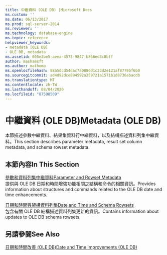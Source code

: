 ```yaml
---
title: 中繼資料 (OLE DB) |Microsoft Docs
ms.custom: ''
ms.date: 06/13/2017
ms.prod: sql-server-2014
ms.reviewer: ''
ms.technology: database-engine
ms.topic: reference
helpviewer_keywords:
- metadata [OLE DB]
- OLE DB, metadata
ms.assetid: 605e3be5-aeea-4573-9847-b866ed3c8bff
author: mashamsft
ms.author: mathoma
ms.openlocfilehash: 88a5dcd54dac7a0886d1c33d2e121af8779bf6b0
ms.sourcegitcommit: ad4d92dce894592a259721a1571b1d8736abacdb
ms.translationtype: MT
ms.contentlocale: zh-TW
ms.lasthandoff: 08/04/2020
ms.locfileid: "87598509"
---
```

# <a name="metadata-ole-db"></a><span data-ttu-id="363bb-102">中繼資料 (OLE DB)</span><span class="sxs-lookup"><span data-stu-id="363bb-102">Metadata (OLE DB)</span></span>
  <span data-ttu-id="363bb-103">本節描述參數中繼資料、結果集資料行中繼資料，以及結構描述資料列集中繼資料。</span><span class="sxs-lookup"><span data-stu-id="363bb-103">This section describes parameter metadata, result set column metadata, and schema rowset metadata.</span></span>  
  
## <a name="in-this-section"></a><span data-ttu-id="363bb-104">本節內容</span><span class="sxs-lookup"><span data-stu-id="363bb-104">In This Section</span></span>  
 [<span data-ttu-id="363bb-105">參數和資料列集中繼資料</span><span class="sxs-lookup"><span data-stu-id="363bb-105">Parameter and Rowset Metadata</span></span>](../../relational-databases/native-client-ole-db-date-time/metadata-parameter-and-rowset.md)  
 <span data-ttu-id="363bb-106">提供與 OLE DB 日期和時間增強功能相關之結構和命令的相關資訊。</span><span class="sxs-lookup"><span data-stu-id="363bb-106">Provides information about structures and commands related to the OLE DB date and time enhancements.</span></span>  
  
 [<span data-ttu-id="363bb-107">日期和時間與架構資料列集</span><span class="sxs-lookup"><span data-stu-id="363bb-107">Date and Time and Schema Rowsets</span></span>](../../relational-databases/native-client-ole-db-date-time/metadata-date-and-time-and-schema-rowsets.md)  
 <span data-ttu-id="363bb-108">包含有關 OLE DB 結構描述資料列集更新的資訊。</span><span class="sxs-lookup"><span data-stu-id="363bb-108">Contains information about updates to OLE DB schema rowsets.</span></span>  
  
## <a name="see-also"></a><span data-ttu-id="363bb-109">另請參閱</span><span class="sxs-lookup"><span data-stu-id="363bb-109">See Also</span></span>  
 [<span data-ttu-id="363bb-110">日期和時間改善 &#40;OLE DB&#41;</span><span class="sxs-lookup"><span data-stu-id="363bb-110">Date and Time Improvements &#40;OLE DB&#41;</span></span>](../../relational-databases/native-client-ole-db-date-time/date-and-time-improvements-ole-db.md)  
  
  
